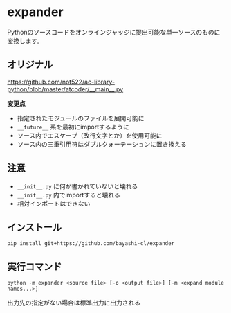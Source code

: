 # expander

Pythonのソースコードをオンラインジャッジに提出可能な単一ソースのものに変換します。

## オリジナル

<https://github.com/not522/ac-library-python/blob/master/atcoder/__main__.py>


**変更点**

* 指定されたモジュールのファイルを展開可能に
* `__future__` 系を最初にimportするように
* ソース内でエスケープ（改行文字とか）を使用可能に
* ソース内の三重引用符はダブルクォーテーションに置き換える


## 注意

* `__init__.py` に何か書かれていないと壊れる
* `__init__.py` 内でimportすると壊れる
* 相対インポートはできない

## インストール

```
pip install git+https://github.com/bayashi-cl/expander
```

## 実行コマンド

```
python -m expander <source file> [-o <output file>] [-m <expand module names...>]
```

出力先の指定がない場合は標準出力に出力される
